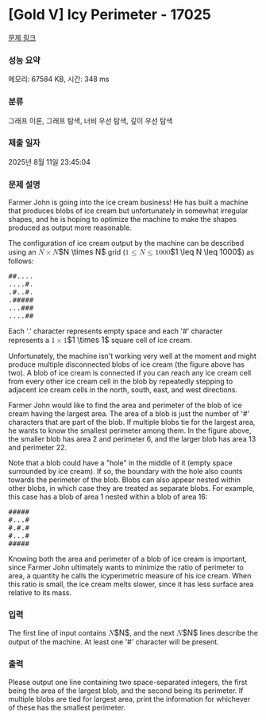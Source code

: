 # [Gold V] Icy Perimeter - 17025 

[문제 링크](https://www.acmicpc.net/problem/17025) 

### 성능 요약

메모리: 67584 KB, 시간: 348 ms

### 분류

그래프 이론, 그래프 탐색, 너비 우선 탐색, 깊이 우선 탐색

### 제출 일자

2025년 8월 11일 23:45:04

### 문제 설명

<p>Farmer John is going into the ice cream business! He has built a machine that produces blobs of ice cream but unfortunately in somewhat irregular shapes, and he is hoping to optimize the machine to make the shapes produced as output more reasonable.</p>

<p>The configuration of ice cream output by the machine can be described using an <mjx-container class="MathJax" jax="CHTML" style="font-size: 109%; position: relative;"><mjx-math class="MJX-TEX" aria-hidden="true"><mjx-mi class="mjx-i"><mjx-c class="mjx-c1D441 TEX-I"></mjx-c></mjx-mi><mjx-mo class="mjx-n" space="3"><mjx-c class="mjx-cD7"></mjx-c></mjx-mo><mjx-mi class="mjx-i" space="3"><mjx-c class="mjx-c1D441 TEX-I"></mjx-c></mjx-mi></mjx-math><mjx-assistive-mml unselectable="on" display="inline"><math xmlns="http://www.w3.org/1998/Math/MathML"><mi>N</mi><mo>×</mo><mi>N</mi></math></mjx-assistive-mml><span aria-hidden="true" class="no-mathjax mjx-copytext">$N \times N$</span></mjx-container> grid (<mjx-container class="MathJax" jax="CHTML" style="font-size: 109%; position: relative;"><mjx-math class="MJX-TEX" aria-hidden="true"><mjx-mn class="mjx-n"><mjx-c class="mjx-c31"></mjx-c></mjx-mn><mjx-mo class="mjx-n" space="4"><mjx-c class="mjx-c2264"></mjx-c></mjx-mo><mjx-mi class="mjx-i" space="4"><mjx-c class="mjx-c1D441 TEX-I"></mjx-c></mjx-mi><mjx-mo class="mjx-n" space="4"><mjx-c class="mjx-c2264"></mjx-c></mjx-mo><mjx-mn class="mjx-n" space="4"><mjx-c class="mjx-c31"></mjx-c><mjx-c class="mjx-c30"></mjx-c><mjx-c class="mjx-c30"></mjx-c><mjx-c class="mjx-c30"></mjx-c></mjx-mn></mjx-math><mjx-assistive-mml unselectable="on" display="inline"><math xmlns="http://www.w3.org/1998/Math/MathML"><mn>1</mn><mo>≤</mo><mi>N</mi><mo>≤</mo><mn>1000</mn></math></mjx-assistive-mml><span aria-hidden="true" class="no-mathjax mjx-copytext">$1 \leq N \leq 1000$</span></mjx-container>) as follows:</p>

<pre>##....
....#.
.#..#.
.#####
...###
....##
</pre>

<p>Each '.' character represents empty space and each '#' character represents a <mjx-container class="MathJax" jax="CHTML" style="font-size: 109%; position: relative;"><mjx-math class="MJX-TEX" aria-hidden="true"><mjx-mn class="mjx-n"><mjx-c class="mjx-c31"></mjx-c></mjx-mn><mjx-mo class="mjx-n" space="3"><mjx-c class="mjx-cD7"></mjx-c></mjx-mo><mjx-mn class="mjx-n" space="3"><mjx-c class="mjx-c31"></mjx-c></mjx-mn></mjx-math><mjx-assistive-mml unselectable="on" display="inline"><math xmlns="http://www.w3.org/1998/Math/MathML"><mn>1</mn><mo>×</mo><mn>1</mn></math></mjx-assistive-mml><span aria-hidden="true" class="no-mathjax mjx-copytext">$1 \times 1$</span></mjx-container> square cell of ice cream.</p>

<p>Unfortunately, the machine isn't working very well at the moment and might produce multiple disconnected blobs of ice cream (the figure above has two). A blob of ice cream is connected if you can reach any ice cream cell from every other ice cream cell in the blob by repeatedly stepping to adjacent ice cream cells in the north, south, east, and west directions.</p>

<p>Farmer John would like to find the area and perimeter of the blob of ice cream having the largest area. The area of a blob is just the number of '#' characters that are part of the blob. If multiple blobs tie for the largest area, he wants to know the smallest perimeter among them. In the figure above, the smaller blob has area 2 and perimeter 6, and the larger blob has area 13 and perimeter 22.</p>

<p>Note that a blob could have a "hole" in the middle of it (empty space surrounded by ice cream). If so, the boundary with the hole also counts towards the perimeter of the blob. Blobs can also appear nested within other blobs, in which case they are treated as separate blobs. For example, this case has a blob of area 1 nested within a blob of area 16:</p>

<pre>#####
#...#
#.#.#
#...#
#####
</pre>

<p>Knowing both the area and perimeter of a blob of ice cream is important, since Farmer John ultimately wants to minimize the ratio of perimeter to area, a quantity he calls the icyperimetric measure of his ice cream. When this ratio is small, the ice cream melts slower, since it has less surface area relative to its mass.</p>

### 입력 

 <p>The first line of input contains <mjx-container class="MathJax" jax="CHTML" style="font-size: 109%; position: relative;"><mjx-math class="MJX-TEX" aria-hidden="true"><mjx-mi class="mjx-i"><mjx-c class="mjx-c1D441 TEX-I"></mjx-c></mjx-mi></mjx-math><mjx-assistive-mml unselectable="on" display="inline"><math xmlns="http://www.w3.org/1998/Math/MathML"><mi>N</mi></math></mjx-assistive-mml><span aria-hidden="true" class="no-mathjax mjx-copytext">$N$</span></mjx-container>, and the next <mjx-container class="MathJax" jax="CHTML" style="font-size: 109%; position: relative;"><mjx-math class="MJX-TEX" aria-hidden="true"><mjx-mi class="mjx-i"><mjx-c class="mjx-c1D441 TEX-I"></mjx-c></mjx-mi></mjx-math><mjx-assistive-mml unselectable="on" display="inline"><math xmlns="http://www.w3.org/1998/Math/MathML"><mi>N</mi></math></mjx-assistive-mml><span aria-hidden="true" class="no-mathjax mjx-copytext">$N$</span></mjx-container> lines describe the output of the machine. At least one '#' character will be present.</p>

### 출력 

 <p>Please output one line containing two space-separated integers, the first being the area of the largest blob, and the second being its perimeter. If multiple blobs are tied for largest area, print the information for whichever of these has the smallest perimeter.</p>


